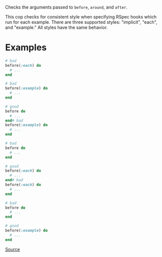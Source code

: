 
Checks the arguments passed to `before`, `around`, and `after`.

This cop checks for consistent style when specifying RSpec
hooks which run for each example. There are three supported
styles: "implicit", "each", and "example." All styles have
the same behavior.

# Examples

```ruby
# bad
before(:each) do
  # ...
end

# bad
before(:example) do
  # ...
end

# good
before do
  # ...
end# bad
before(:example) do
  # ...
end

# bad
before do
  # ...
end

# good
before(:each) do
  # ...
end# bad
before(:each) do
  # ...
end

# bad
before do
  # ...
end

# good
before(:example) do
  # ...
end
```

[Source](http://www.rubydoc.info/gems/rubocop/RuboCop/Cop/RSpec/HookArgument)